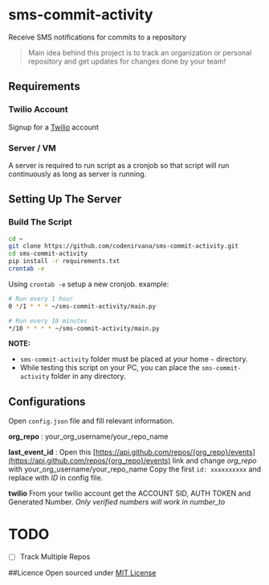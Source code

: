 # sms-commit-activity
Receive SMS notifications for commits to a repository

> Main idea behind this project is to track an organization or personal repository and get updates for changes done by your team!


## Requirements

### Twilio Account
Signup for a [Twilio](https://www.twilio.com) account

### Server / VM
A server is required to run script as a cronjob so that script will run continuously as long as server is running.


## Setting Up The Server

### Build The Script
```bash
cd ~
git clone https://github.com/codenirvana/sms-commit-activity.git
cd sms-commit-activity
pip install -r requirements.txt
crontab -e
```

Using ```crontab -e``` setup a new cronjob.
example:
```bash
# Run every 1 hour
0 */1 * * * ~/sms-commit-activity/main.py

# Run every 10 minutes
*/10 * * * * ~/sms-commit-activity/main.py
```

**NOTE:**
* ```sms-commit-activity``` folder must be placed at your home ```~``` directory.
* While testing this script on your PC, you can place the ```sms-commit-activity``` folder in any directory.


## Configurations
Open ```config.json``` file and fill relevant information.

**org_repo** : your_org_username/your_repo_name

**last_event_id** : Open this [https://api.github.com/repos/{org_repo}/events](https://api.github.com/repos/{org_repo}/events) link  and change *org_repo* with your_org_username/your_repo_name
Copy the first ```id: xxxxxxxxxx``` and replace with *ID* in config file.

**twilio**
From your twilio account get the ACCOUNT SID, AUTH TOKEN and Generated Number.
*Only verified numbers will work in number_to*

TODO
====
- [ ] Track Multiple Repos


##Licence
Open sourced under [MIT License](LICENSE)
